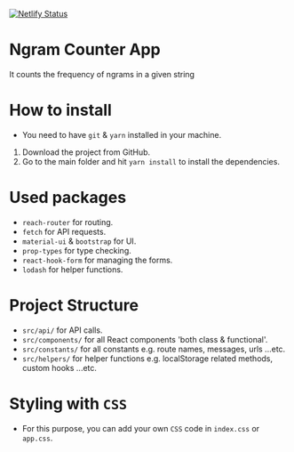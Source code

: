 [![Netlify Status](https://api.netlify.com/api/v1/badges/5d0c9a29-50a5-4077-887a-3e7bd4731253/deploy-status)](https://app.netlify.com/sites/fe-ngram-counter/deploys)

# Ngram Counter App

It counts the frequency of ngrams in a given string

# How to install

- You need to have `git` & `yarn` installed in your machine.

1. Download the project from GitHub.
2. Go to the main folder and hit `yarn install` to install the dependencies.

# Used packages

- `reach-router` for routing.
- `fetch` for API requests.
- `material-ui` & `bootstrap` for UI.
- `prop-types` for type checking.
- `react-hook-form` for managing the forms.
- `lodash` for helper functions.

# Project Structure

- `src/api/` for API calls.
- `src/components/` for all React components 'both class & functional'.
- `src/constants/` for all constants e.g. route names, messages, urls ...etc.
- `src/helpers/` for helper functions e.g. localStorage related methods, custom hooks ...etc.

# Styling with `CSS`

- For this purpose, you can add your own `CSS` code in `index.css` or `app.css`.
